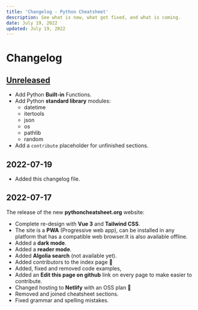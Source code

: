 ```yaml
---
title: 'Changelog - Python Cheatsheet'
description: See what is new, what got fixed, and what is coming.
date: July 19, 2022
updated: July 19, 2022
---
```


# Changelog

## [Unreleased](https://github.com/wilfredinni/python-cheatsheet/tree/next)

- Add Python **Built-in** Functions.
- Add Python **standard library** modules:
  - datetime
  - itertools
  - json
  - os
  - pathlib
  - random
- Add a `contribute` placeholder for unfinished sections.

## 2022-07-19

- Added this changelog file.

## 2022-07-17

The release of the new **pythoncheatsheet.org** website:

- Complete re-design with **Vue 3** and **Tailwind CSS**.
- The site is a **PWA** (Progressive web app), can be installed in any platform that has a compatible web browser.It is also available offline.
- Added a **dark mode**.
- Added a **reader mode**.
- Added **Algolia search** (not available yet).
- Added contributors to the index page 🥰
- Added, fixed and removed code examples,
- Added an **Edit this page on github** link on every page to make easier to contribute.
- Changed hosting to **Netlify** with an OSS plan 🎉
- Removed and joined cheatsheet sections.
- Fixed grammar and spelling mistakes.
